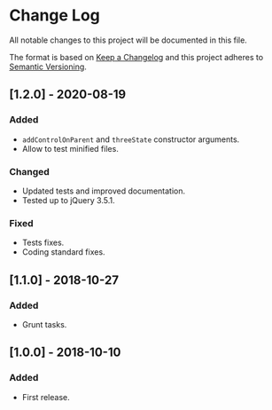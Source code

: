 # Change Log
All notable changes to this project will be documented in this file.

The format is based on [Keep a Changelog](http://keepachangelog.com/)
and this project adheres to [Semantic Versioning](http://semver.org/).

## [1.2.0] - 2020-08-19
### Added
 - `addControlOnParent` and `threeState` constructor arguments.
 - Allow to test minified files.

### Changed
 - Updated tests and improved documentation.
 - Tested up to jQuery 3.5.1.

### Fixed
 - Tests fixes.
 - Coding standard fixes.

## [1.1.0] - 2018-10-27
### Added
 - Grunt tasks.
 
## [1.0.0] - 2018-10-10
### Added
 - First release.

